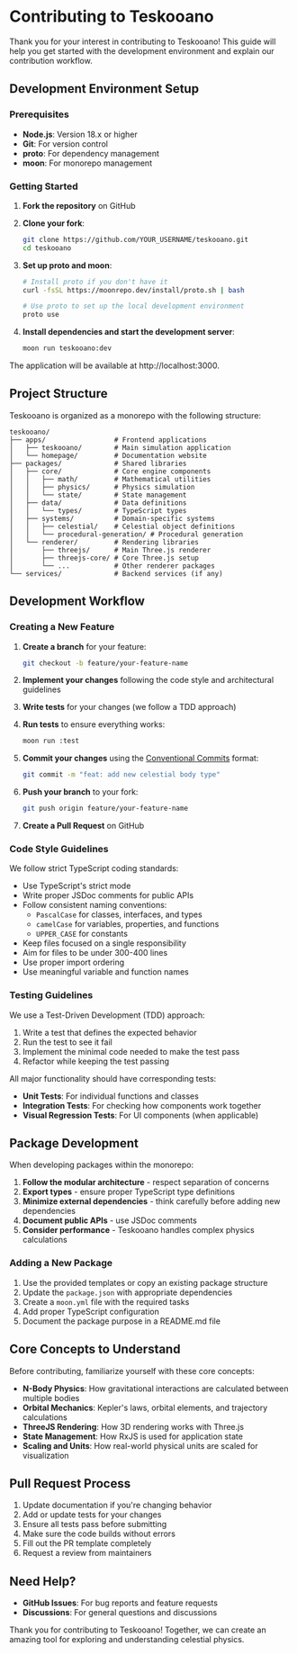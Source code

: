 # Contributing to Teskooano

Thank you for your interest in contributing to Teskooano! This guide will help you get started with the development environment and explain our contribution workflow.

## Development Environment Setup

### Prerequisites

- **Node.js**: Version 18.x or higher
- **Git**: For version control
- **proto**: For dependency management
- **moon**: For monorepo management

### Getting Started

1. **Fork the repository** on GitHub

2. **Clone your fork**:

   ```bash
   git clone https://github.com/YOUR_USERNAME/teskooano.git
   cd teskooano
   ```

3. **Set up proto and moon**:

   ```bash
   # Install proto if you don't have it
   curl -fsSL https://moonrepo.dev/install/proto.sh | bash

   # Use proto to set up the local development environment
   proto use
   ```

4. **Install dependencies and start the development server**:
   ```bash
   moon run teskooano:dev
   ```

The application will be available at http://localhost:3000.

## Project Structure

Teskooano is organized as a monorepo with the following structure:

```
teskooano/
├── apps/                 # Frontend applications
│   ├── teskooano/        # Main simulation application
│   └── homepage/         # Documentation website
├── packages/             # Shared libraries
│   ├── core/             # Core engine components
│   │   ├── math/         # Mathematical utilities
│   │   ├── physics/      # Physics simulation
│   │   └── state/        # State management
│   ├── data/             # Data definitions
│   │   └── types/        # TypeScript types
│   ├── systems/          # Domain-specific systems
│   │   ├── celestial/    # Celestial object definitions
│   │   └── procedural-generation/ # Procedural generation
│   └── renderer/         # Rendering libraries
│       ├── threejs/      # Main Three.js renderer
│       ├── threejs-core/ # Core Three.js setup
│       └── ...           # Other renderer packages
└── services/             # Backend services (if any)
```

## Development Workflow

### Creating a New Feature

1. **Create a branch** for your feature:

   ```bash
   git checkout -b feature/your-feature-name
   ```

2. **Implement your changes** following the code style and architectural guidelines

3. **Write tests** for your changes (we follow a TDD approach)

4. **Run tests** to ensure everything works:

   ```bash
   moon run :test
   ```

5. **Commit your changes** using the [Conventional Commits](https://www.conventionalcommits.org/) format:

   ```bash
   git commit -m "feat: add new celestial body type"
   ```

6. **Push your branch** to your fork:

   ```bash
   git push origin feature/your-feature-name
   ```

7. **Create a Pull Request** on GitHub

### Code Style Guidelines

We follow strict TypeScript coding standards:

- Use TypeScript's strict mode
- Write proper JSDoc comments for public APIs
- Follow consistent naming conventions:
  - `PascalCase` for classes, interfaces, and types
  - `camelCase` for variables, properties, and functions
  - `UPPER_CASE` for constants
- Keep files focused on a single responsibility
- Aim for files to be under 300-400 lines
- Use proper import ordering
- Use meaningful variable and function names

### Testing Guidelines

We use a Test-Driven Development (TDD) approach:

1. Write a test that defines the expected behavior
2. Run the test to see it fail
3. Implement the minimal code needed to make the test pass
4. Refactor while keeping the test passing

All major functionality should have corresponding tests:

- **Unit Tests**: For individual functions and classes
- **Integration Tests**: For checking how components work together
- **Visual Regression Tests**: For UI components (when applicable)

## Package Development

When developing packages within the monorepo:

1. **Follow the modular architecture** - respect separation of concerns
2. **Export types** - ensure proper TypeScript type definitions
3. **Minimize external dependencies** - think carefully before adding new dependencies
4. **Document public APIs** - use JSDoc comments
5. **Consider performance** - Teskooano handles complex physics calculations

### Adding a New Package

1. Use the provided templates or copy an existing package structure
2. Update the `package.json` with appropriate dependencies
3. Create a `moon.yml` file with the required tasks
4. Add proper TypeScript configuration
5. Document the package purpose in a README.md file

## Core Concepts to Understand

Before contributing, familiarize yourself with these core concepts:

- **N-Body Physics**: How gravitational interactions are calculated between multiple bodies
- **Orbital Mechanics**: Kepler's laws, orbital elements, and trajectory calculations
- **ThreeJS Rendering**: How 3D rendering works with Three.js
- **State Management**: How RxJS is used for application state
- **Scaling and Units**: How real-world physical units are scaled for visualization

## Pull Request Process

1. Update documentation if you're changing behavior
2. Add or update tests for your changes
3. Ensure all tests pass before submitting
4. Make sure the code builds without errors
5. Fill out the PR template completely
6. Request a review from maintainers

## Need Help?

- **GitHub Issues**: For bug reports and feature requests
- **Discussions**: For general questions and discussions

Thank you for contributing to Teskooano! Together, we can create an amazing tool for exploring and understanding celestial physics.
